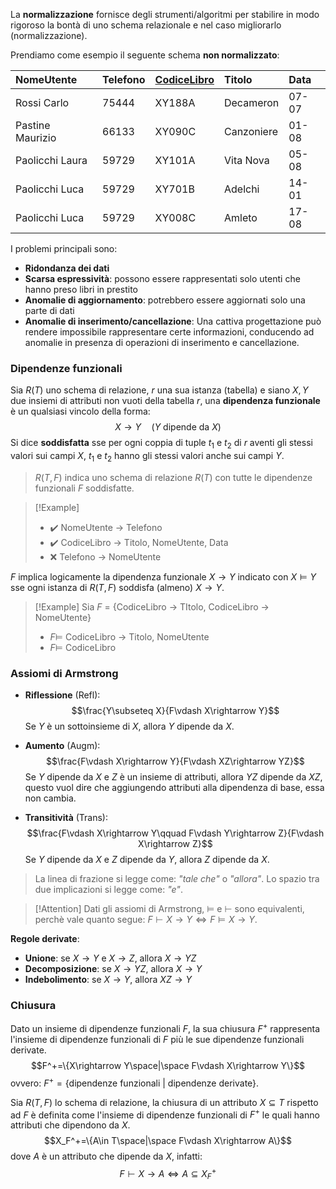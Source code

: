 La **normalizzazione** fornisce degli strumenti/algoritmi per stabilire in modo rigoroso la bontà di uno schema relazionale e nel caso migliorarlo (normalizzazione).

Prendiamo come esempio il seguente schema **non normalizzato**:

| NomeUtente       | Telefono | <u>CodiceLibro</u> | Titolo     | Data  |
|:---------------- |:-------- |:------------------ |:---------- |:----- |
| Rossi Carlo      | 75444    | XY188A             | Decameron  | 07-07 |
| Pastine Maurizio | 66133    | XY090C             | Canzoniere | 01-08 |
| Paolicchi Laura  | 59729    | XY101A             | Vita Nova  | 05-08 |
| Paolicchi Luca   | 59729    | XY701B             | Adelchi    | 14-01 |
| Paolicchi Luca   | 59729    | XY008C             | Amleto     | 17-08 |

I problemi principali sono:
- **Ridondanza dei dati**
- **Scarsa espressività**: possono essere rappresentati solo utenti che hanno preso libri in prestito
- **Anomalie di aggiornamento**: potrebbero essere aggiornati solo una parte di dati
- **Anomalie di inserimento/cancellazione**: Una cattiva progettazione può rendere impossibile rappresentare certe informazioni, conducendo ad anomalie in presenza di operazioni di inserimento e cancellazione.

### Dipendenze funzionali
Sia $R(T)$ uno schema di relazione, $r$ una sua istanza (tabella) e siano $X, Y$ due insiemi di attributi non vuoti della tabella $r$,  una **dipendenza funzionale** è un qualsiasi vincolo della forma:
$$X\rightarrow Y\quad (Y\text{ dipende da }X)$$
Si dice **soddisfatta** sse per ogni coppia di tuple $t_1$ e $t_2$ di $r$ aventi gli stessi valori sui campi $X$, $t_1$ e $t_2$ hanno gli stessi valori anche sui campi $Y$.

>$R(T, F)$ indica uno schema di relazione $R(T)$ con tutte le dipendenze funzionali $F$ soddisfatte.

>[!Example]
>- ✔️ NomeUtente $\rightarrow$ Telefono
>- ✔️ CodiceLibro $\rightarrow$ Titolo, NomeUtente, Data
>- ❌ Telefono $\rightarrow$ NomeUtente

$F$ implica logicamente la dipendenza funzionale $X\rightarrow Y$ indicato con $X\models Y$ sse ogni istanza di $R(T, F)$ soddisfa (almeno) $X\rightarrow Y$.

>[!Example]
>Sia $F$ = {CodiceLibro $\rightarrow$ TItolo, CodiceLibro $\rightarrow$ NomeUtente}
>- $F\models$ CodiceLibro $\rightarrow$ Titolo, NomeUtente
>- $F\models$ CodiceLibro

### Assiomi di Armstrong
- **Riflessione** (Refl):
$$\frac{Y\subseteq X}{F\vdash X\rightarrow Y}$$
Se $Y$ è un sottoinsieme di $X$, allora $Y$ dipende da $X$.

- **Aumento** (Augm):
$$\frac{F\vdash X\rightarrow Y}{F\vdash XZ\rightarrow YZ}$$
Se $Y$ dipende da $X$ e $Z$ è un insieme di attributi, allora $YZ$ dipende da $XZ$, questo vuol dire che aggiungendo attributi alla dipendenza di base, essa non cambia.

- **Transitività** (Trans):
$$\frac{F\vdash X\rightarrow Y\qquad F\vdash Y\rightarrow Z}{F\vdash X\rightarrow Z}$$
Se $Y$ dipende da $X$ e $Z$ dipende da $Y$, allora $Z$ dipende da $X$.

>La linea di frazione si legge come: _"tale che"_ o _"allora"_.
>Lo spazio tra due implicazioni si legge come: _"e"_.

>[!Attention]
>Dati gli assiomi di Armstrong, $\models$ e $\vdash$ sono equivalenti, perchè vale quanto segue: $F\vdash X\rightarrow Y \iff F\models X\rightarrow Y$.

**Regole derivate**:
- **Unione**: se $X\rightarrow Y$ e $X\rightarrow Z$, allora $X\rightarrow YZ$
- **Decomposizione**: se $X\rightarrow YZ$, allora $X\rightarrow Y$
- **Indebolimento**: se $X\rightarrow Y$, allora $XZ\rightarrow Y$

### Chiusura
Dato un insieme di dipendenze funzionali $F$, la sua chiusura $F^+$ rappresenta l'insieme di dipendenze funzionali di $F$ più le sue dipendenze funzionali derivate.
$$F^+=\{X\rightarrow Y\space|\space F\vdash X\rightarrow Y\}$$
ovvero: $F^+=\{\text{dipendenze funzionali } | \text{ dipendenze derivate}\}$.

Sia $R(T, F)$ lo schema di relazione, la chiusura di un attributo $X\subseteq T$ rispetto ad $F$ è definita come l'insieme di dipendenze funzionali di $F^+$ le quali hanno attributi che dipendono da $X$.
$$X_F^+=\{A\in T\space|\space F\vdash X\rightarrow A\}$$
dove $A$ è un attributo che dipende da $X$, infatti:
$$F\vdash X\rightarrow A\iff A\subseteq X_F^+$$


